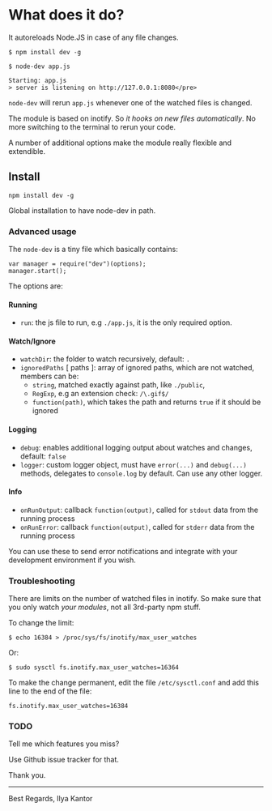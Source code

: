 # What does it do?

It autoreloads Node.JS in case of any file changes. 


    $ npm install dev -g

    $ node-dev app.js

    Starting: app.js
    > server is listening on http://127.0.0.1:8080</pre>

`node-dev` will rerun `app.js` whenever one of the watched files is
changed.

The module is based on inotify. So *it hooks on new files automatically*. No more switching to the terminal to rerun your code. 

A number of additional options make the module really flexible and extendible.

## Install

`npm install dev -g`

Global installation to have node-dev in path.

### Advanced usage

The `node-dev` is a tiny file which basically contains:

    var manager = require("dev")(options);
    manager.start();


The options are:

#### Running

- `run`: the js file to run, e.g `./app.js`, it is the only required option.

#### Watch/Ignore

- `watchDir`: the folder to watch recursively, default: `.`
- `ignoredPaths` [ paths ]: array of ignored paths, which are not watched, members can be:
    * `string`, matched exactly against path, like `./public`,
    * `RegExp`, e.g an extension check: `/\.gif$/`
    * `function(path)`, which takes the path and returns `true` if it should be ignored

#### Logging
- `debug`: enables additional logging output about watches and changes, default: `false`
- `logger`: custom logger object, must have `error(...)` and `debug(...)` methods, delegates to `console.log` by default. Can use any other logger.

#### Info
- `onRunOutput`: callback `function(output)`, called for `stdout` data from the running process
- `onRunError`: callback `function(output)`, called for `stderr` data from the running process

You can use these to send error notifications and integrate with your development environment if you wish.

### Troubleshooting

There are limits on the number of watched files in inotify.
So make sure that you only watch <i>your modules</i>, not all 3rd-party npm stuff.

To change the limit:

    $ echo 16384 > /proc/sys/fs/inotify/max_user_watches

Or:

    $ sudo sysctl fs.inotify.max_user_watches=16364

To make the change permanent, edit the file `/etc/sysctl.conf` and add this line to the end of the file:

    fs.inotify.max_user_watches=16384


### TODO

Tell me which features you miss?

Use Github issue tracker for that.

Thank you.

----
Best Regards,
Ilya Kantor
